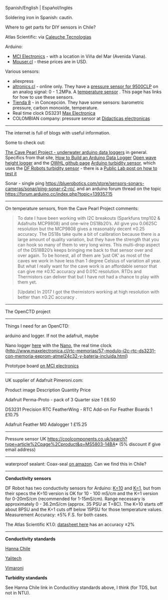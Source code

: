 
Spanish/English | Español/Inglés

Soldering iron in Spanish: cautín. 



Where to get parts for DIY sensors in Chile?

Atlas Scientific: via [Caleuche Tecnologias](http://www.caleuchetecnologias.cl/index.html)

Arduino: 
*	[MCI Electronics](www.mcielectronics.cl/) - with a location in Viña del Mar (Avenida Viana).
*	[Mouser.cl](mouser.cl) - these prices are in USD.

Various sensors:

*	aliexpress
*	[altronics.cl](https://altronics.cl) - online only. They have a [pressure sensor for 9500CLP](https://altronics.cl/instrumentacion-industrial/medicion-presion/sensor-presion-hk1100c) on an analog signal: 0 - 1.2MPa. A [temperature sensor](https://altronics.cl/sensor-sonda-temperatura-ds18b20) . This page has links for how to use these sensors.
*	[Tienda 8](tienda8.cl) - in Concepción. They have some sensors: barometric pressure, carbon monoxide, temperature.
*	Real time clock DS3231 [Max Electronica](http://www.maxelectronica.cl/45-rtc-memorias)
*	COLOMBIAN company: pressure sensor at [Didacticas electronicas](https://www.didacticaselectronicas.com/index.php/sensores/presion-atm/sensor-de-presión-ms5803-14ba-barómetro-7190-detail)

***

The internet is full of blogs with useful information. 

Some to check out: 

[The Cave Pearl Project - underwater arduino data loggers](https://thecavepearlproject.org) in general.
Specifics from that site, [How to Build an Arduino Data Logger](https://thecavepearlproject.org/how-to-build-an-arduino-data-logger/) 
[Open wave height logger](https://lukemiller.org/index.php/2014/08/open-wave-height-logger/) and the [OWHL github page](https://github.com/millerlp/OWHL)
[Arduino turbidity sensor](https://www.teachmemicro.com/arduino-turbidity-sensor/), which uses the [DF Robots turbidity sensor](https://www.dfrobot.com/wiki/index.php/Turbidity_sensor_SKU:_SEN0189) - there is a [Public Lab post on how to test it](https://publiclab.org/notes/wmacfarl/10-12-2019/testing-of-df-robot-turbidity-sensor)

Sonar - single ping https://bluerobotics.com/store/sensors-sonars-cameras/sonar/ping-sonar-r2-rp/, and an arduino forum thread on the topic https://forum.arduino.cc/index.php?topic=139357.15


***
On temperature sensors, from the Cave Pearl Project comments:

>To date I have been working with I2C breakouts (Sparkfuns tmp102 & Adafruits MCP9808) and one-wire DS18b20’s. All give you 0.0625C resolution but the MCP9808 gives a reasonably decent ±0.25 accuracy. The DS18s take quite a bit of calibration because there is a large amount of quality variation, but they have the strength that you can hook so many of them to very long wires. This multi-drop aspect of the DS18B20’s keeps bringing me back to that sensor over and over again. To be honest, all of them are ‘just OK’ as most of the caves we work in have less than 1 degree Celsius of variation all year. But what I really want for the cave work is an affordable sensor that can give me ±0.1C accuracy and 0.01C resolution. RTDs and Thermistors can deliver that but I have not had a chance to play with them yet.

>[Update] In 2017 I got the thermistors working at high resolution with better than ±0.2C accuracy .
***



The OpenCTD project



***


Things I need for an OpenCTD: 

arduino and logger. If not the adafruit, maybe 

Nano logger [here](http://www.maxelectronica.cl/shield-arduino/555-shield-arduino-nano-data-logging-con-rtc-ds1307-y-slot-micro-sd.html) with the [Nano](http://www.maxelectronica.cl/tarjetas-arduino/397-arduino-nano-atmega328-version-de-pines-sin-soldar.html), the real time clock (http://www.maxelectronica.cl/rtc-memorias/57-modulo-i2c-rtc-ds3231-con-memoria-eeprom-atmel24c32-y-bateria-incluida.html) 

Prototype board [on MCI electronics](https://www.mcielectronics.cl/en_US/shop/product/prototype-pcb-compatible-con-modulos-xbee-23409?search=prototype+pcb)



***
UK supplier of Adafruit
Pimeroni.com: 

Product image	Description	Quantity	Price

Adafruit Perma-Proto - pack of 3
Quarter size
1	£6.50

DS3231 Precision RTC FeatherWing - RTC Add-on For Feather Boards
1	£10.75

Adafruit Feather M0 Adalogger
1	£15.25

***

Pressure sensor UK https://coolcomponents.co.uk/search?type=article%2Cpage%2Cproduct&q=MS5803-14BA* (5% discount if give email address)

***

waterproof sealant: Coax-seal [on amazon](https://www.amazon.com/Coax-Seal-Moisture-Proof-Sealing/dp/B00075J4J6). Can we find this in Chile?

***




**Conductivity sensors**

DF Robot has two conductivity sensors for Arduino: [K=10](https://www.dfrobot.com/product-1797.html) and [K=1](https://www.dfrobot.com/product-1123.html), but from their specs the K=10 version is OK for 10 - 100 mS/cm and the K=1 version for 0-20mS/cm (recommended for 1-15mS/cm). Range necessary is approximately 0 - 36.2mS/cm (approx. 35 PSU at T=8C). The K=10 starts off about 8PSU and the K=1 cuts off below 15PSU for those temperature values. Measurement Accuracy: ±5% F.S. for both cases. 

The Atlas Scientific K1.0: [datasheet here](https://www.atlas-scientific.com/_files/_datasheets/_probe/EC_K_1.0_probe.pdf) has an accuracy ±2%


***

**Conductivity standards**

[Hanna Chile](https://www.hannachile.com/productos/categoria/Soluciones-de-ConductividadTDS)

[Yalitech](http://www.yalitech.cl/ph-redox-y-conductividad/soluciones-de-calibracion)

[Vimaroni](http://www.vimaroni.cl/home/index.php?option=com_virtuemart&view=productdetails&virtuemart_product_id=738&virtuemart_category_id=48)

**Turbidity standards**

See Hanna Chile link in Conducitivy standards above, I think (for TDS, but not in NTU).
